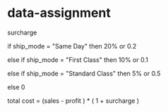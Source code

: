 # data-assignment


surcharge 

if ship_mode = "Same Day" then 20% or 0.2

else if ship_mode = "First Class" then 10% or 0.1

else if ship_mode = "Standard Class" then 5% or 0.5

else 0





total cost = (sales - profit ) * ( 1 + surcharge )
